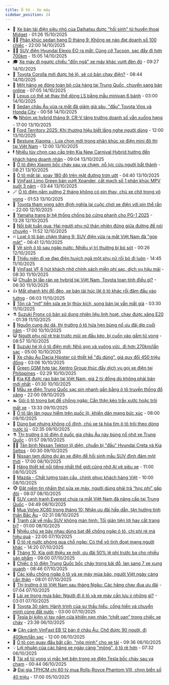 ```yaml
---
title: Ô tô - Xe máy
sidebar_position: 24
---
```


<!-- dantri-o-to-xe-may:START -->
- 🤡 [Xe bán tải điện siêu nhỏ của Daihatsu được &quot;hồi sinh&quot; từ huyền thoại Midget](https://dantri.com.vn/o-to-xe-may/xe-ban-tai-dien-sieu-nho-cua-daihatsu-duoc-hoi-sinh-tu-huyen-thoai-midget-20251014233507446.htm) - 01:26 15/10/2025
- 🧑‍💻 [Phân khúc sedan hạng D tháng 9: Không xe nào đạt doanh số 100 chiếc](https://dantri.com.vn/o-to-xe-may/phan-khuc-sedan-hang-d-thang-9-khong-xe-nao-dat-doanh-so-100-chiec-20251014115349316.htm) - 22:00 14/10/2025
- 🧑‍💻 [SUV điện Hyundai Elexio EO ra mắt: Cùng cỡ Tucson, sạc đầy đi hơn 700km](https://dantri.com.vn/o-to-xe-may/suv-dien-hyundai-elexio-eo-ra-mat-cung-co-tucson-sac-day-di-hon-700km-20251014151536579.htm) - 15:05 14/10/2025
- 🎓 [Xe máy đi ngược chiều &quot;đốn ngã&quot; xe máy khác vượt đèn đỏ](https://dantri.com.vn/o-to-xe-may/xe-may-di-nguoc-chieu-don-nga-xe-may-khac-vuot-den-do-20251014162223270.htm) - 09:27 14/10/2025
- 🌊 [Toyota Corolla mới được hé lộ, sẽ có bản chạy điện?](https://dantri.com.vn/o-to-xe-may/toyota-corolla-moi-duoc-he-lo-se-co-ban-chay-dien-20251014114408259.htm) - 08:44 14/10/2025
- 🥷 [Một hãng xe đóng toàn bộ cửa hàng tại Trung Quốc, chuyển sang bán online](https://dantri.com.vn/o-to-xe-may/mot-hang-xe-dong-toan-bo-cua-hang-tai-trung-quoc-chuyen-sang-ban-online-20251014084343084.htm) - 07:05 14/10/2025
- 🤩 [Lexus có thể sẽ thay thế dòng LS bằng mẫu minivan 6 bánh](https://dantri.com.vn/o-to-xe-may/lexus-co-the-se-thay-the-dong-ls-bang-mau-minivan-6-banh-20251013231157002.htm) - 03:00 14/10/2025
- 🫶 [Sedan châu Âu vừa ra mắt đã giảm giá sâu, &quot;đấu&quot; Toyota Vios và Honda City](https://dantri.com.vn/o-to-xe-may/sedan-chau-au-vua-ra-mat-da-giam-gia-sau-dau-toyota-vios-va-honda-city-20251013191819761.htm) - 00:58 14/10/2025
- 🎭 [Nhóm xe hybrid tháng 9: CR-V tăng trưởng doanh số vẫn xuống hạng](https://dantri.com.vn/o-to-xe-may/nhom-xe-hybrid-thang-9-cr-v-tang-truong-doanh-so-van-xuong-hang-20251013175806219.htm) - 17:00 13/10/2025
- 🌁 [Ford Territory 2025: Khi thương hiệu biết lắng nghe người dùng](https://dantri.com.vn/o-to-xe-may/ford-territory-2025-khi-thuong-hieu-biet-lang-nghe-nguoi-dung-20251013174655166.htm) - 12:00 13/10/2025
- 🦩 [Bestune Xiaoma - Lựa chọn mới trong phân khúc xe điện mini đô thị tại Việt Nam](https://dantri.com.vn/o-to-xe-may/bestune-xiaoma-lua-chon-moi-trong-phan-khuc-xe-dien-mini-do-thi-tai-viet-nam-20251013171030483.htm) - 12:00 13/10/2025
- 🕴 [Nhiều tùy chọn cao cấp trên Kia New Carnival Hybrid hướng đến khách hàng doanh nhân](https://dantri.com.vn/o-to-xe-may/nhieu-tuy-chon-cao-cap-tren-kia-new-carnival-hybrid-huong-den-khach-hang-doanh-nhan-20251013154037404.htm) - 09:04 13/10/2025
- 🎡 [Ô tô điện Xiaomi bốc cháy sau va chạm, nỗ lực cứu người bất thành](https://dantri.com.vn/o-to-xe-may/o-to-dien-xiaomi-boc-chay-sau-va-cham-no-luc-cuu-nguoi-bat-thanh-20251013150300801.htm) - 08:21 13/10/2025
- 📝 [Ô tô mất lái, xoay 180 độ trên mặt đường trơn ướt](https://dantri.com.vn/o-to-xe-may/o-to-mat-lai-xoay-180-do-tren-mat-duong-tron-uot-20251013095323237.htm) - 04:40 13/10/2025
- 🧐 [VinFast Limo Green bán vượt Xpander, cắt mạch số 1 phân khúc MPV suốt 3 năm](https://dantri.com.vn/o-to-xe-may/vinfast-limo-green-ban-vuot-xpander-cat-mach-so-1-phan-khuc-mpv-suot-3-nam-20251013092315061.htm) - 03:44 13/10/2025
- 🪄 [Ô tô điện nằm xưởng 2 tháng không có pin thay, chủ xe chờ trong vô vọng](https://dantri.com.vn/o-to-xe-may/o-to-dien-nam-xuong-2-thang-khong-co-pin-thay-chu-xe-cho-trong-vo-vong-20251012171454465.htm) - 01:53 13/10/2025
- 🧰 [Toyota tham vọng sớm định nghĩa lại cuộc chơi xe điện với pin thể rắn](https://dantri.com.vn/o-to-xe-may/toyota-tham-vong-som-dinh-nghia-lai-cuoc-choi-xe-dien-voi-pin-the-ran-20251012230253502.htm) - 22:00 12/10/2025
- 🚀 [Yamaha trang bị hệ thống chống bó cứng phanh cho PG-1 2025](https://dantri.com.vn/o-to-xe-may/yamaha-trang-bi-he-thong-chong-bo-cung-phanh-cho-pg-1-2025-20251012195204419.htm) - 13:28 12/10/2025
- 💪 [Nổi bật tuần qua: Hai người phụ nữ thản nhiên đứng giữa đường để nói chuyện](https://dantri.com.vn/o-to-xe-may/noi-bat-tuan-qua-hai-nguoi-phu-nu-than-nhien-dung-giua-duong-de-noi-chuyen-20251012184635756.htm) - 11:52 12/10/2025
- 🔥 [Loạt ô tô bán chậm tháng 9: SUV điện vừa ra mắt Việt Nam đã &quot;góp mặt&quot;](https://dantri.com.vn/o-to-xe-may/loat-o-to-ban-cham-thang-9-suv-dien-vua-ra-mat-viet-nam-da-gop-mat-20251011111532180.htm) - 06:41 12/10/2025
- 🐲 [Vệ sinh ô tô sau ngập nước: Nhiều vị trí thường bị bỏ sót](https://dantri.com.vn/o-to-xe-may/ve-sinh-o-to-sau-ngap-nuoc-nhieu-vi-tri-thuong-bi-bo-sot-20251011171316586.htm) - 00:26 12/10/2025
- 🌋 [Thiếu niên đi xe đạp điện huých ngã một phụ nữ rồi bỏ đi luôn](https://dantri.com.vn/o-to-xe-may/thieu-nien-di-xe-dap-dien-huych-nga-mot-phu-nu-roi-bo-di-luon-20251011150945430.htm) - 14:45 11/10/2025
- 🤩 [VinFast VF 6 hút khách nhờ chính sách miễn phí sạc, dịch vụ hậu mãi](https://dantri.com.vn/o-to-xe-may/vinfast-vf-6-hut-khach-nho-chinh-sach-mien-phi-sac-dich-vu-hau-mai-20251011150622417.htm) - 08:30 11/10/2025
- 😺 [Chuẩn bị lắp ráp xe hybrid tại Việt Nam, Toyota toan tính điều gì?](https://dantri.com.vn/o-to-xe-may/chuan-bi-lap-rap-xe-hybrid-tai-viet-nam-toyota-toan-tinh-dieu-gi-20251011131242343.htm) - 06:30 11/10/2025
- 👍 [Mất phanh khi đổ đèo, xe bán tải húc lật ô tô khác rồi đâm đầu vào tường](https://dantri.com.vn/o-to-xe-may/mat-phanh-khi-do-deo-xe-ban-tai-huc-lat-o-to-khac-roi-dam-dau-vao-tuong-20251011113510816.htm) - 06:03 11/10/2025
- 🎃 [Tốn cả “mớ” tiền sửa xe bị thủy kích, song bán lại vẫn mất giá](https://dantri.com.vn/o-to-xe-may/ton-ca-mo-tien-sua-xe-bi-thuy-kich-song-ban-lai-van-mat-gia-20251009171349115.htm) - 03:30 11/10/2025
- ⚗️ [Suzuki Fronx có bản sử dụng nhiên liệu linh hoạt, chạy được xăng E20](https://dantri.com.vn/o-to-xe-may/suzuki-fronx-co-ban-su-dung-nhien-lieu-linh-hoat-chay-duoc-xang-e20-20251011004525328.htm) - 01:39 11/10/2025
- 🦄 [Nguồn cung dư dả, thị trường ô tô hứa hẹn bùng nổ ưu đãi dịp cuối năm](https://dantri.com.vn/o-to-xe-may/nguon-cung-du-da-thi-truong-o-to-hua-hen-bung-no-uu-dai-dip-cuoi-nam-20251010140956952.htm) - 17:00 10/10/2025
- 😺 [Người phụ nữ rẽ trái trước mũi xe đầu kéo, bị cuốn vào gầm tử vong](https://dantri.com.vn/o-to-xe-may/nguoi-phu-nu-re-trai-truoc-mui-xe-dau-keo-bi-cuon-vao-gam-tu-vong-20251010151014821.htm) - 08:57 10/10/2025
- 💼 [Suzuki hé lộ ô tô điện mới: Nhỏ gọn và vuông vức, đi hơn 270km/lần sạc](https://dantri.com.vn/o-to-xe-may/suzuki-he-lo-o-to-dien-moi-nho-gon-va-vuong-vuc-di-hon-270kmlan-sac-20251010110918701.htm) - 05:00 10/10/2025
- 💃 [Xe châu Âu Dacia Hipster có thiết kế &quot;đủ dùng&quot;, giá quy đổi 450 triệu đồng](https://dantri.com.vn/o-to-xe-may/xe-chau-au-dacia-hipster-co-thiet-ke-du-dung-gia-quy-doi-450-trieu-dong-20251010091852075.htm) - 03:06 10/10/2025
- 🚀 [Green GSM hợp tác Xentro Group thúc đẩy dịch vụ gọi xe điện tại Philippines](https://dantri.com.vn/o-to-xe-may/green-gsm-hop-tac-xentro-group-thuc-day-dich-vu-goi-xe-dien-tai-philippines-20251010083329697.htm) - 02:29 10/10/2025
- 🤩 [Kia K8 được rao bán tại Việt Nam, giá 2 tỷ đồng dù không phải bản mới nhất](https://dantri.com.vn/o-to-xe-may/kia-k8-duoc-rao-ban-tai-viet-nam-gia-2-ty-dong-du-khong-phai-ban-moi-nhat-20251009111527389.htm) - 01:30 10/10/2025
- 💪 [Mẫu xe điện Trung Quốc sạc pin nhanh gần bằng ô tô truyền thống đổ xăng](https://dantri.com.vn/o-to-xe-may/mau-xe-dien-trung-quoc-sac-pin-nhanh-gan-bang-o-to-truyen-thong-do-xang-20251010003307535.htm) - 22:00 09/10/2025
- 🏊 [Gói ô tô trong bạt để chống ngập: Cẩn thận kẻo trầy xước hoặc trôi mất xe](https://dantri.com.vn/o-to-xe-may/goi-o-to-trong-bat-de-chong-ngap-can-than-keo-tray-xuoc-hoac-troi-mat-xe-20251009092307958.htm) - 13:33 09/10/2025
- 💄 [Ô tô lấn làn nguy hiểm trên quốc lộ, khiến dân mạng bức xúc](https://dantri.com.vn/o-to-xe-may/o-to-lan-lan-nguy-hiem-tren-quoc-lo-khien-dan-mang-buc-xuc-20251009115055638.htm) - 08:00 09/10/2025
- 👺 [Dùng bạt nhưng không cố định, chủ xe tá hỏa tìm ô tô trôi theo dòng nước lũ](https://dantri.com.vn/o-to-xe-may/dung-bat-nhung-khong-co-dinh-chu-xe-ta-hoa-tim-o-to-troi-theo-dong-nuoc-lu-20251009092137765.htm) - 02:35 09/10/2025
- ⚗️ [Thị trường ô tô điện ở quốc gia châu Âu này bùng nổ nhờ xe Trung Quốc](https://dantri.com.vn/o-to-xe-may/thi-truong-o-to-dien-o-quoc-gia-chau-au-nay-bung-no-nho-xe-trung-quoc-20251009083946087.htm) - 01:57 09/10/2025
- 🧑‍🏫 [Tân binh Nissan Tekton lộ diện, chuẩn bị &quot;đấu&quot; Hyundai Creta và Kia Seltos](https://dantri.com.vn/o-to-xe-may/tan-binh-nissan-tekton-lo-dien-chuan-bi-dau-hyundai-creta-va-kia-seltos-20251008191242689.htm) - 00:30 09/10/2025
- 🦒 [Nissan tạm dừng dự án xe điện để hồi sinh mẫu SUV đình đám một thời](https://dantri.com.vn/o-to-xe-may/nissan-tam-dung-du-an-xe-dien-de-hoi-sinh-mau-suv-dinh-dam-mot-thoi-20251008153423109.htm) - 17:00 08/10/2025
- 🐘 [Hãng thiết kế nổi tiếng nhất thế giới cũng nhờ AI vẽ siêu xe](https://dantri.com.vn/o-to-xe-may/hang-thiet-ke-noi-tieng-nhat-the-gioi-cung-nho-ai-ve-sieu-xe-20251008103152524.htm) - 11:00 08/10/2025
- 🧠 [Mazda - Chất lượng toàn cầu, chinh phục khách hàng Việt](https://dantri.com.vn/o-to-xe-may/mazda-chat-luong-toan-cau-chinh-phuc-khach-hang-viet-20251008164137979.htm) - 10:00 08/10/2025
- 🐵 [Đặt niềm tin nhầm thợ sửa xe máy, người dùng phải trả “học phí” gấp đôi](https://dantri.com.vn/o-to-xe-may/dat-niem-tin-nham-tho-sua-xe-may-nguoi-dung-phai-tra-hoc-phi-gap-doi-20251008141402263.htm) - 08:07 08/10/2025
- 🤭 [SUV cạnh tranh Everest chưa ra mắt Việt Nam đã nâng cấp tại Trung Quốc](https://dantri.com.vn/o-to-xe-may/suv-canh-tranh-everest-chua-ra-mat-viet-nam-da-nang-cap-tai-trung-quoc-20251008103037924.htm) - 04:49 08/10/2025
- 🤠 [Mua Volvo XC60 trong tháng 10: Nhận ưu đãi hấp dẫn, tận hưởng tinh thần Bắc Âu](https://dantri.com.vn/o-to-xe-may/mua-volvo-xc60-trong-thang-10-nhan-uu-dai-hap-dan-tan-huong-tinh-than-bac-au-20251008091040067.htm) - 02:31 08/10/2025
- 🫶 [Tranh cãi về mẫu SUV không màn hình: Tối giản tiện lợi hay cắt trang bị?](https://dantri.com.vn/o-to-xe-may/tranh-cai-ve-mau-suv-khong-man-hinh-toi-gian-tien-loi-hay-cat-trang-bi-20251007222549782.htm) - 01:00 08/10/2025
- 🚀 [Nhiều chủ xe bày nhau dùng bạt để chống ngập ô tô, chi phí rẻ mà hiệu quả](https://dantri.com.vn/o-to-xe-may/nhieu-chu-xe-bay-nhau-dung-bat-de-chong-ngap-o-to-chi-phi-re-ma-hieu-qua-20251007161456639.htm) - 22:00 07/10/2025
- 🎊 [Ô tô rẽ nước phóng qua chỗ ngập: Có thể vô tình đoạt mạng người khác](https://dantri.com.vn/o-to-xe-may/o-to-re-nuoc-phong-qua-cho-ngap-co-the-vo-tinh-doat-mang-nguoi-khac-20251007164042113.htm) - 14:20 07/10/2025
- 🦄 [Tháng 10, Kia giới thiệu xe mới, ưu đãi 50% lệ phí trước bạ cho nhiều sản phẩm](https://dantri.com.vn/o-to-xe-may/thang-10-kia-gioi-thieu-xe-moi-uu-dai-50-le-phi-truoc-ba-cho-nhieu-san-pham-20251007153916208.htm) - 09:00 07/10/2025
- 🥷 [Chiếc ô tô điện Trung Quốc bốc cháy trong bãi đỗ, lan sang 7 xe xung quanh](https://dantri.com.vn/o-to-xe-may/chiec-o-to-dien-trung-quoc-boc-chay-trong-bai-do-lan-sang-7-xe-xung-quanh-20251007145115523.htm) - 08:46 07/10/2025
- 🦏 [Các kiểu chống ngập ô tô và xe máy mùa bão, người Việt ngày càng cẩn thận](https://dantri.com.vn/o-to-xe-may/cac-kieu-chong-ngap-o-to-va-xe-may-mua-bao-nguoi-viet-ngay-cang-can-than-20251007145340879.htm) - 08:01 07/10/2025
- 🤗 [Thị trường ô tô Việt Nam sau tháng Ngâu: Các hãng chạy đua ưu đãi](https://dantri.com.vn/o-to-xe-may/thi-truong-o-to-viet-nam-sau-thang-ngau-cac-hang-chay-dua-uu-dai-20251007121609296.htm) - 07:04 07/10/2025
- 🐲 [Lái xe trong mưa bão: Người đi ô tô và xe máy cần lưu ý những gì?](https://dantri.com.vn/o-to-xe-may/lai-xe-trong-mua-bao-nguoi-di-o-to-va-xe-may-can-luu-y-nhung-gi-20251007095301974.htm) - 03:01 07/10/2025
- 🤭 [Toyota 30 năm: Hành trình của sự thấu hiểu, cống hiến và chuyển mình cùng đất nước](https://dantri.com.vn/o-to-xe-may/toyota-30-nam-hanh-trinh-cua-su-thau-hieu-cong-hien-va-chuyen-minh-cung-dat-nuoc-20251006105643207.htm) - 03:00 07/10/2025
- 🐻 [Tesla bị kiện vì tay nắm cửa khiến nạn nhân “chết oan” trong chiếc xe cháy](https://dantri.com.vn/o-to-xe-may/tesla-bi-kien-vi-tay-nam-cua-khien-nan-nhan-chet-oan-trong-chiec-xe-chay-20251007003153559.htm) - 23:39 06/10/2025
- ⛽️ [Cận cảnh VinFast EB 12 bán ở châu Âu: Chở được 90 người, đi 400km/lần sạc](https://dantri.com.vn/o-to-xe-may/can-canh-vinfast-eb-12-ban-o-chau-au-cho-duoc-90-nguoi-di-400kmlan-sac-20251006164923343.htm) - 12:00 06/10/2025
- 🫣 [Ô tô con quay đầu bất cẩn, &quot;nộp mình&quot; cho xe tải](https://dantri.com.vn/o-to-xe-may/o-to-con-quay-dau-bat-can-nop-minh-cho-xe-tai-20251006135435404.htm) - 09:36 06/10/2025
- 💡 [Lợi nhuận của các hãng xe ngày càng &quot;mỏng&quot;, ô tô rẻ hơn](https://dantri.com.vn/o-to-xe-may/loi-nhuan-cua-cac-hang-xe-ngay-cang-mong-o-to-re-hon-20251006121241714.htm) - 07:32 06/10/2025
- 💪 [Tài xế tử vong vì mắc kẹt bên trong xe điện Tesla bốc cháy sau va chạm](https://dantri.com.vn/o-to-xe-may/tai-xe-tu-vong-vi-mac-ket-ben-trong-xe-dien-tesla-boc-chay-sau-va-cham-20251005232016409.htm) - 00:44 06/10/2025
- 🎬 [Đại gia TPHCM chi 60 tỷ mua Rolls-Royce Phantom VIII, chọn biển số 40 triệu](https://dantri.com.vn/o-to-xe-may/dai-gia-tphcm-chi-60-ty-mua-rolls-royce-phantom-viii-chon-bien-so-40-trieu-20251005221239090.htm) - 17:00 05/10/2025<!-- dantri-o-to-xe-may:END -->
